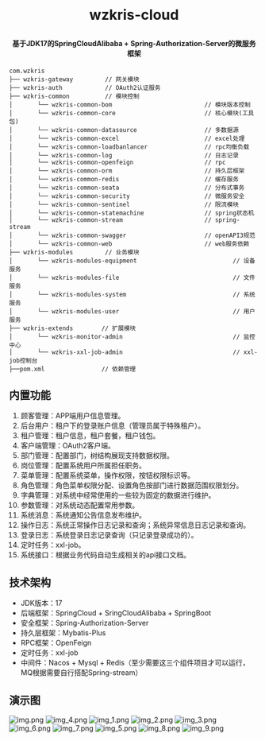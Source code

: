 <h1 align="center" style="margin: 30px 0 30px; font-weight: bold;">wzkris-cloud</h1>
<h4 align="center">基于JDK17的SpringCloudAlibaba + Spring-Authorization-Server的微服务框架</h4>

~~~
com.wzkris     
├── wzkris-gateway         // 网关模块 
├── wzkris-auth            // OAuth2认证服务
├── wzkris-common          // 模块控制
│       └── wzkris-common-bom                          // 模块版本控制
│       └── wzkris-common-core                         // 核心模块(工具包)
│       └── wzkris-common-datasource                   // 多数据源
│       └── wzkris-common-excel                        // excel处理
│       └── wzkris-common-loadbanlancer                // rpc均衡负载
│       └── wzkris-common-log                          // 日志记录
│       └── wzkris-common-openfeign                    // rpc
│       └── wzkris-common-orm                          // 持久层框架
│       └── wzkris-common-redis                        // 缓存服务
│       └── wzkris-common-seata                        // 分布式事务
│       └── wzkris-common-security                     // 微服务安全
│       └── wzkris-common-sentinel                     // 限流模块
│       └── wzkris-common-statemachine                 // spring状态机
│       └── wzkris-common-stream                       // spring-stream
│       └── wzkris-common-swagger                      // openAPI3规范
│       └── wzkris-common-web                          // web服务依赖
├── wzkris-modules         // 业务模块
│       └── wzkris-modules-equipment                           // 设备服务 
│       └── wzkris-modules-file                                // 文件服务 
│       └── wzkris-modules-system                              // 系统服务 
│       └── wzkris-modules-user                                // 用户服务 
├── wzkris-extends        // 扩展模块
│       └── wzkris-monitor-admin                               // 监控中心 
│       └── wzkris-xxl-job-admin                               // xxl-job控制台 
├──pom.xml                // 依赖管理
~~~

## 内置功能

1. 顾客管理：APP端用户信息管理。
2. 后台用户：租户下的登录账户信息（管理员属于特殊租户）。
2. 租户管理：租户信息，租户套餐，租户钱包。
2. 客户端管理：OAuth2客户端。
3. 部门管理：配置部门，树结构展现支持数据权限。
4. 岗位管理：配置系统用户所属担任职务。
5. 菜单管理：配置系统菜单，操作权限，按钮权限标识等。
6. 角色管理：角色菜单权限分配、设置角色按部门进行数据范围权限划分。
7. 字典管理：对系统中经常使用的一些较为固定的数据进行维护。
8. 参数管理：对系统动态配置常用参数。
9. 系统消息：系统通知公告信息发布维护。
10. 操作日志：系统正常操作日志记录和查询；系统异常信息日志记录和查询。
11. 登录日志：系统登录日志记录查询（只记录登录成功的）。
13. 定时任务：xxl-job。
14. 系统接口：根据业务代码自动生成相关的api接口文档。

## 技术架构

- JDK版本：17
- 后端框架：SpringCloud + SringCloudAlibaba + SpringBoot
- 安全框架：Spring-Authorization-Server
- 持久层框架：Mybatis-Plus
- RPC框架：OpenFeign
- 定时任务：xxl-job
- 中间件：Nacos + Mysql + Redis（至少需要这三个组件项目才可以运行，MQ根据需要自行搭配Spring-stream）

## 演示图
![img.png](img/img.png)
![img_4.png](img/img_4.png)
![img_1.png](img/img_1.png)
![img_2.png](img/img_2.png)
![img_3.png](img/img_3.png)
![img_6.png](img/img_6.png)
![img_7.png](img/img_7.png)
![img_5.png](img/img_5.png)
![img_8.png](img/img_8.png)
![img_9.png](img/img_9.png)


